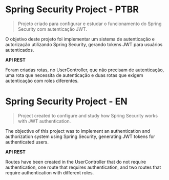 Spring Security Project - PTBR
============================
> Projeto criado para configurar e estudar o funcionamento do Spring Security com autenticação JWT.

O objetivo deste projeto foi implementar um sistema de autenticação e autorização utilizando Spring Security, gerando tokens JWT para usuários autenticados.

**API REST**

Foram criadas rotas, no UserController, que não precisam de autenticação, uma rota que necessita de autenticação e duas rotas que exigem autenticação com roles diferentes.

Spring Security Project - EN
============================
> Project created to configure and study how Spring Security works with JWT authentication.

The objective of this project was to implement an authentication and authorization system using Spring Security, generating JWT tokens for authenticated users.

**API REST**

Routes have been created in the UserController that do not require authentication, one route that requires authentication, and two routes that require authentication with different roles.
